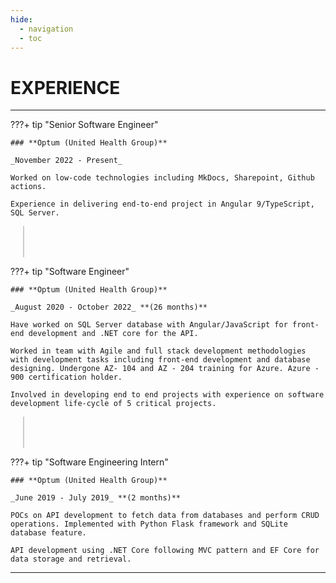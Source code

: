 ```yaml
---
hide:
  - navigation
  - toc
---
```


# EXPERIENCE

---

???+ tip "Senior Software Engineer"

    ### **Optum (United Health Group)**

    _November 2022 - Present_

    Worked on low-code technologies including MkDocs, Sharepoint, Github actions.

    Experience in delivering end-to-end project in Angular 9/TypeScript, SQL Server.

<div style="border-left: 2px solid #ccc;height: 50px;margin: 0 20px;"></div>

???+ tip "Software Engineer"

    ### **Optum (United Health Group)**

    _August 2020 - October 2022_ **(26 months)**

    Have worked on SQL Server database with Angular/JavaScript for front-end development and .NET core for the API.

    Worked in team with Agile and full stack development methodologies with development tasks including front-end development and database designing. Undergone AZ- 104 and AZ - 204 training for Azure. Azure - 900 certification holder.

    Involved in developing end to end projects with experience on software development life-cycle of 5 critical projects.

<div style="border-left: 2px solid #ccc;height: 50px;margin: 0 20px;"></div>

???+ tip "Software Engineering Intern"

    ### **Optum (United Health Group)**

    _June 2019 - July 2019_ **(2 months)**

    POCs on API development to fetch data from databases and perform CRUD operations. Implemented with Python Flask framework and SQLite database feature.

    API development using .NET Core following MVC pattern and EF Core for data storage and retrieval.

---

<!-- [ Back to Home](./index.md){ .md-button } -->
